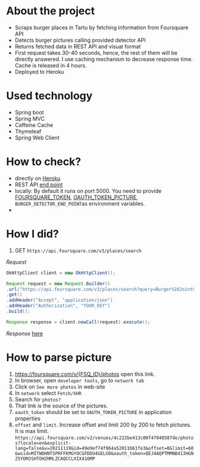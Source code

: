 # About the project
- Scraps burger places in Tartu by fetching information from Foursquare API
- Detects burger pictures calling provided detector API
- Returns fetched data in REST API and visual format
- First request takes 30-40 seconds, hence, the rest of them will be directly answered. I use caching mechanism to decrease response time. Cache is released in 4 hours.
- Deployed to Heroku

# Used technology
- Spring boot
- Spring MVC
- Caffeine Cache
- Thymeleaf
- Spring Web Client
# How to check?
- directly on [Heroku](http://tartu-burgers.herokuapp.com/)
- REST API [end point](http://tartu-burgers.herokuapp.com/burger)
- locally: By default it runs on port 5000. You need to provide [FOURSQUARE_TOKEN](https://developer.foursquare.com/docs/places-api-getting-started), [OAUTH_TOKEN_PICTURE](#How-to-parse-picture), `BURGER_DETECTOR_END_POINT`as environment variables.
- 
# How I did?
 1. GET `https://api.foursquare.com/v3/places/search`

*Request*
  ```java 
OkHttpClient client = new OkHttpClient();

Request request = new Request.Builder()
.url("https://api.foursquare.com/v3/places/search?query=Burger%20Joint&near=Tartu&sort=DISTANCE&limit=50")
.get()
.addHeader("Accept", "application/json")
.addHeader("Authorization", "YOUR_KEY")
.build();

Response response = client.newCall(request).execute(); 
```
 *Response* 
[here](/examples/placesTartu.json)



# How to parse picture
1. https://foursquare.com/v/{FSQ_ID}/photos open this link.
2. In browser, open `developer tools`, go to `network tab`
3. Click on `See more photos` in web-site
4. In `network` select `Fetch/XHR`
5. Search for `photos?`
6. That link is the source of the pictures.
7. `oauth_token` should be set to `OAUTH_TOKEN_PICTURE` in application properties
8. `offset` and `limit`. Increase offset and limit 200 by 200 to fetch pictures. It is max limit.
`https://api.foursquare.com/v2/venues/4c222be413c00f47040587de/photos?locale=en&explicit-lang=false&v=20211119&id=49e9ef74f964a52011661fe3&offset=0&limit=60&wsid=MITWDHNTSPRFFKMGYOCGFDDU4GELG0&oauth_token=QEJ4AQPTMMNB413HGNZ5YDMJSHTOHZHMLZCAQCCLXIX41OMP`
